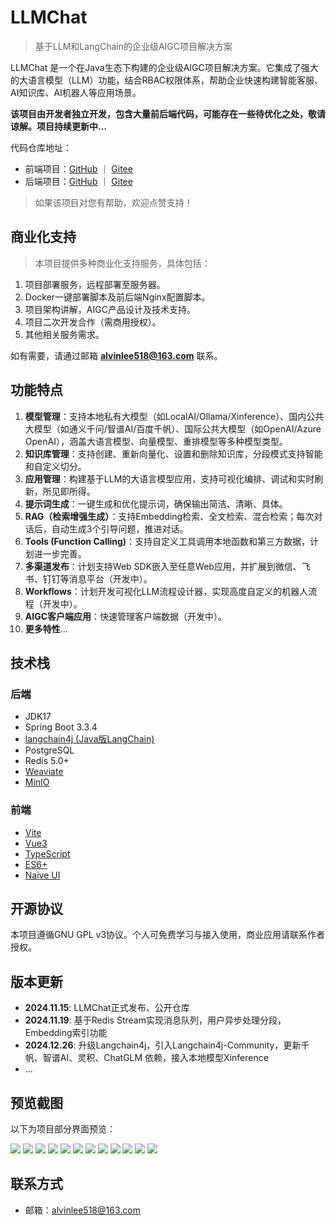# LLMChat

> 基于LLM和LangChain的企业级AIGC项目解决方案

LLMChat 是一个在Java生态下构建的企业级AIGC项目解决方案。它集成了强大的大语言模型（LLM）功能，结合RBAC权限体系，帮助企业快速构建智能客服、AI知识库、AI机器人等应用场景。

**该项目由开发者独立开发，包含大量前后端代码，可能存在一些待优化之处，敬请谅解。项目持续更新中...**

代码仓库地址：

- 前端项目：[GitHub](https://github.com/chubin518/llmchat-ui) ｜ [Gitee](https://gitee.com/chubin518/llmchat-ui)
- 后端项目：[GitHub](https://github.com/chubin518/llmchat) ｜ [Gitee](https://gitee.com/chubin518/llmchat)

> 如果该项目对您有帮助，欢迎点赞支持！

## 商业化支持

> 本项目提供多种商业化支持服务，具体包括：

1. 项目部署服务，远程部署至服务器。
2. Docker一键部署脚本及前后端Nginx配置脚本。
3. 项目架构讲解，AIGC产品设计及技术支持。
4. 项目二次开发合作（需商用授权）。
5. 其他相关服务需求。

如有需要，请通过邮箱 **alvinlee518@163.com** 联系。

## 功能特点

1. **模型管理**：支持本地私有大模型（如LocalAI/Ollama/Xinference）、国内公共大模型（如通义千问/智谱AI/百度千帆）、国际公共大模型（如OpenAI/Azure
   OpenAI），涵盖大语言模型、向量模型、重排模型等多种模型类型。
2. **知识库管理**：支持创建、重新向量化、设置和删除知识库，分段模式支持智能和自定义切分。
3. **应用管理**：构建基于LLM的大语言模型应用，支持可视化编排、调试和实时刷新，所见即所得。
4. **提示词生成**：一键生成和优化提示词，确保输出简洁、清晰、具体。
5. **RAG（检索增强生成）**：支持Embedding检索、全文检索、混合检索；每次对话后，自动生成3个引导问题，推进对话。
6. **Tools (Function Calling)**：支持自定义工具调用本地函数和第三方数据，计划进一步完善。
7. **多渠道发布**：计划支持Web SDK嵌入至任意Web应用，并扩展到微信、飞书、钉钉等消息平台（开发中）。
8. **Workflows**：计划开发可视化LLM流程设计器，实现高度自定义的机器人流程（开发中）。
9. **AIGC客户端应用**：快速管理客户端数据（开发中）。
10. **更多特性**...

## 技术栈

### 后端

- JDK17
- Spring Boot 3.3.4
- [langchain4j (Java版LangChain)](https://github.com/langchain4j/langchain4j)
- PostgreSQL
- Redis 5.0+
- [Weaviate](https://weaviate.io/developers/weaviate)
- [MinIO](https://min.io/docs/minio/container/index.html)

### 前端

- [Vite](https://vitejs.dev/)
- [Vue3](https://v3.vuejs.org/)
- [TypeScript](https://www.typescriptlang.org/)
- [ES6+](http://es6.ruanyifeng.com/)
- [Naive UI](https://www.naiveui.com/)

## 开源协议

本项目遵循GNU GPL v3协议。个人可免费学习与接入使用，商业应用请联系作者授权。

## 版本更新

- **2024.11.15**: LLMChat正式发布、公开仓库
- **2024.11.19**: 基于Redis Stream实现消息队列，用户异步处理分段，Embedding索引功能
- **2024.12.26**: 升级Langchain4j，引入Langchain4j-Community，更新千帆、智谱AI、灵积、ChatGLM 依赖，接入本地模型Xinference
- ...

## 预览截图

以下为项目部分界面预览：

![](docs/imgs/model.jpg)
![](docs/imgs/dataset_list.jpg)
![](docs/imgs/dataset_embedding.jpg)
![](docs/imgs/dataset_datastruct.jpg)
![](docs/imgs/dataset_rule.jpg)
![](docs/imgs/dataset_detail.jpg)
![](docs/imgs/dataset_paragraph.jpg)
![](docs/imgs/dataset_testing.jpg)
![](docs/imgs/app_prompt.jpg)
![](docs/imgs/app_list.jpg)
![](docs/imgs/app_detail.jpg)
![](docs/imgs/app_preview.jpg)

## 联系方式

- 邮箱：alvinlee518@163.com